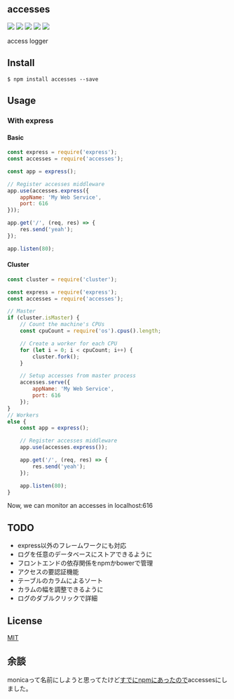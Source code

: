 accesses
-------------------------------

[![][npm-badge]][npm-link]
[![][travis-badge]][travis-link]
[![][david-badge]][david-link]
[![][david-dev-badge]][david-dev-link]
[![][mit-badge]][mit]

access logger

## Install
``` shell
$ npm install accesses --save
```

## Usage
### With express
#### Basic
``` javascript
const express = require('express');
const accesses = require('accesses');

const app = express();

// Register accesses middleware
app.use(accesses.express({
	appName: 'My Web Service',
	port: 616
}));

app.get('/', (req, res) => {
	res.send('yeah');
});

app.listen(80);
```

#### Cluster
``` javascript
const cluster = require('cluster');

const express = require('express');
const accesses = require('accesses');

// Master
if (cluster.isMaster) {
	// Count the machine's CPUs
	const cpuCount = require('os').cpus().length;

	// Create a worker for each CPU
	for (let i = 0; i < cpuCount; i++) {
		cluster.fork();
	}

	// Setup accesses from master process
	accesses.serve({
		appName: 'My Web Service',
		port: 616
	});
}
// Workers
else {
	const app = express();

	// Register accesses middleware
	app.use(accesses.express());

	app.get('/', (req, res) => {
		res.send('yeah');
	});

	app.listen(80);
}
```

Now, we can monitor an accesses in localhost:616

## TODO
* express以外のフレームワークにも対応
* ログを任意のデータベースにストアできるように
* フロントエンドの依存関係をnpmかbowerで管理
* アクセスの要認証機能
* テーブルのカラムによるソート
* カラムの幅を調整できるように
* ログのダブルクリックで詳細

## License
[MIT](LICENSE)

## 余談
monicaって名前にしようと思ってたけど[すでにnpmにあったので](https://www.npmjs.com/package/monica)accessesにしました。

[npm-link]:        https://www.npmjs.com/package/accesses
[npm-badge]:       https://img.shields.io/npm/v/accesses.svg?style=flat-square
[mit]:             http://opensource.org/licenses/MIT
[mit-badge]:       https://img.shields.io/badge/license-MIT-444444.svg?style=flat-square
[travis-link]:     https://travis-ci.org/syuilo/accesses
[travis-badge]:    http://img.shields.io/travis/syuilo/accesses.svg?style=flat-square
[david-link]:      https://david-dm.org/syuilo/accesses#info=dependencies&view=table
[david-badge]:     https://img.shields.io/david/syuilo/accesses.svg?style=flat-square
[david-dev-link]:  https://david-dm.org/syuilo/accesses#info=devDependencies&view=table
[david-dev-badge]: https://img.shields.io/david/dev/syuilo/accesses.svg?style=flat-square

